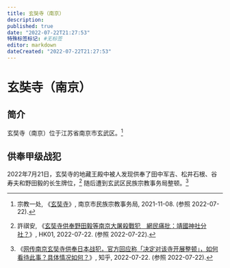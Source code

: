 ```yaml
---
title: 玄奘寺（南京）
description:
published: true
date: "2022-07-22T21:27:53"
特殊标签标记: #无标签
editor: markdown
dateCreated: "2022-07-22T21:27:53"
---
```


# 玄奘寺（南京）

## 简介

玄奘寺（南京）位于江苏省南京市玄武区。[^t20180927_1198625]

[^t20180927_1198625]: 宗教一处, 《[玄奘寺](https://web.archive.org/web/20220722133025/http://mzzjj.nanjing.gov.cn/mzzj/njzjgk/njfj/201809/t20180927_1198625.html)》, 南京市民族宗教事务局, 2021-11-08. (参照 2022-07-22).

## 供奉甲级战犯

2022年7月21日，玄奘寺的地藏王殿中被人发现供奉了田中军吉、松井石根、谷寿夫和野田毅的长生牌位，[^795222] 随后遭到玄武区民族宗教事务局整顿。[^544667855]

[^795222]: 許祺安, 《[玄奘寺供奉野田毅等南京大屠殺戰犯　網民痛批：靖國神社分社？](https://web.archive.org/web/20220722075318/https://www.hk01.com/即時中國/795222/玄奘寺供奉野田毅等南京大屠殺戰犯-網民痛批-靖國神社分社)》, HK01, 2022-07-22. (参照 2022-07-22).

[^544667855]: 《[网传南京玄奘寺供奉日本战犯，官方回应称「决定对该寺开展整顿」，如何看待此事？具体情况如何？](https://web.archive.org/web/20220722053312/https://www.zhihu.com/question/544667855)》, 知乎, 2022-07-22. (参照 2022-07-22).


